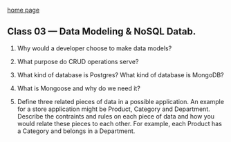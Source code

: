 [home page](.https//henok-6411.os/reading-notes)
## Class 03 — Data Modeling & NoSQL Datab. 

1. Why would a developer choose to make data models?

2. What purpose do CRUD operations serve?

3. What kind of database is Postgres? What kind of database is MongoDB?

4. What is Mongoose and why do we need it?

5. Define three related pieces of data in a possible application. An example for a store application might be Product, Category and Department. Describe the contraints and rules on each piece of data and how you would relate these pieces to each other. For example, each Product has a Category and belongs in a Department.


